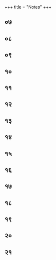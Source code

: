 +++
title = "Notes"
+++


## ०७ 

[^101]:

    According to this system, the Lord's power of action (kriyāśakti) manifests time and space as 'paths' (adhvas). The path of space is a means of unifying and traversing insubstantial and substantial forms such as the intellect, the altar or image, the void. Despite this diversity, all these forms abide in consciousness and have their place of repose (viśrānti) in consciousness. 

[^102]:

    On the path, all forms shine internally and externally through the outlets of consciousness; this is how they are created and mani fested. Consciousness, in its autonomy, shines as both the knowing subject and its object. The variety of objects, though not different from the knowing subject, appears as if different from it. 

[^103]:

    The aspirant attains the nature of Bhairava by perceiving everything, from the all-consuming fire (kālāgni) said to abide at the bottom of the earth, to the highest principle, i.e., anāśritaśiva, in ascending order and unifying them into the singularity of I-Consciousness. NOTES 237 

[^104]:

    Worlds of a variegated nature are included under the principle of earth. The sphere under which they shine is called the sphere of Brahmā. Similarly, other spheres, e.g., the sphere of praksti, the sphere of māyā, and the sphere of śakti, are wider than the preced ing one. All the principles from water to prakrti come under the sphere of prakrti. All the principles from puruṣa to māyā come under the sphere of māyā. The extent of the sphere of śakti extends up to the Sadāśiva principle. Thus, the number of spheres (andas) is four. The spheres are the masses of substance which have fallen from the state of energy. 

[^105]:

    According to this system, there are ten 'guardians of the quarters' in accordance with the number of directions. The guardians of each direction are composed of a group of ten, consisting of a superintending deity and nine subordinates. Taken as ten groups of ten guardians, the total number becomes 100 deities; therefore, they are known as the “Hundred Rudras" (Satarudras). 

[^106]:

    This system envisions a limitless number of 'worlds' made from and dominated by each principle. These worlds exist so that souls which have not received the Saiva form of initiation, but have attained a lower form of perfection through a continuous practice of concentration, receive a body and sense organs best suited for experiencing pleasure and pain in a particular world, and may finally attain identity with the Lord. Every world has superintend ing deities who are called the Lords of that world. 

[^107]:

    Located in the intellect principle (buddhi tattva) are eight 'worlds' (bhuvana), each dominated by a class of heavenly beings or deity: pisacas, raksasas, yakśas, gandharvas, Indra, Soma, Prajāpati, and Brahmā. 

[^108]:

    According to the Svacchanda Tantra, the names of the worlds under prakrti are: Akrta, Krta, Vaibhava, Brahma, Vaiṣnava, Kaumara, 'belonging to Uma' (Auma), and 'belonging to Srikant ha.' Kṣemarāja explains that those who have practiced yoga with renunciation attain the 'world' (bhuvana) named Akrta, while those who practiced karmayoga reach the bhuvana named Krta. Similarly, those who practiced nirmanayoga go to the world of [[238]] sbhus. The abode of Brahmā is attainable to those who practice yoga with conviction that puruṣa is one universal soul. The abode of Viṣnu is the final resort for those who strictly practiced yoga according to Vaiṣṇava tradition. Those who practice yoga main taining celibacy (brahmacarya) go to the abode of Kaumara world. The abodes above this, named Auma and Sraikantha, are the abodes of those who practice yoga according to the Saiva doctrine. 

[^109]:

    There are seven groups of eight deities who preside over different principles. The first is called patysttaka, the group of eight Lords beginning with Lakulisa and ending with Amaresa. The second is called Guhyaṣtaka who are the Lords of fire; the first of them is Bhairava. The third group is Atiguhyașttaka, which rules over the principle named wind (vayu). The fourth group of eight is called Pavitrāstaka, with Sthānu, etc., who rule over the principle called ākāśa. The fifth group of eight, beginning with Sthūla and ending with Chagalāṇda, rules over ahamkāra. The sixth group of eight divinities called Yonyaṣtaka rules over the intellect. The seventh group of eight is called Yogaṣtaka which rules over prakrti. 

[^110]:

    The eleven worlds of the Rudras are as follows: Vāma, Bhīma, Ugra, Bhava, Isa, Ekavīra, Pracanda, Gauri, Aja, Ananta, and Ekaśiva. 

[^111]:

    The names of the worlds in impure vidyā, kale, and niyati are Kro dheśa and Canda, Samvarta and Jyoti, Sūra and Pancānta, respec tively. 

[^112]:

    The worlds under kalā and mayā are as follows: Ekavīra, śikhi, Śrīkantha in kalā, while in māyā, Mahātejas, Vāma, Bhava, Udb hava, Ekapinga and īsāna, Bhuvanesa and Anguṣtha. 

[^113]:

    In pure vidyā principle there are five worlds. They are: Hala halarudra, Krodha, Ambika, Aghora, and Yama. 

[^114]:

    Every principle is composed of subtle elements (kalās). They are called nirrtti, pratisthā, vidyā, śāntā, and sāntātītā. The number of worlds in niyrttikalā is sixteen; in pratistha the number is fifty six; in vidyā the number is twenty-eight; in śāntā the number is eighteen. There are no worlds in śāntātītā. Thus, the total number of the worlds in all five kalās is one hundred eighteen. NOTES 239 

## ०८ 

[^115]:

    The generic attribute of all jars is jarness, i.e., that which perme ates all jars. The highest Lord, śiva, is far more extensive than any other generic attribute; therefore, he is the greatest universal by whose light everything shines. 

[^116]:

    According to this system, where some specific characteristics such as, support, solidity, etc., are found, that is to be known as the earth principle. These characteristics of the earth are seen in the regions beginning with the all-consuming dreadful fire (kālāgni) and ending in the world of Virabhadra. 

[^117]:

    The theory of the nature of absolute causal relation states that even at the emergence of creation, the universe is nothing but an expan sion, an 'opening up' (sr̥ṣṭi) of the light of the autonomous Lord. The Lord is also the cause of 'maintenance' (sthiti), i.e., the uni verse remaining steadily present within the Self; and 'withdrawal (saṁhāra), the state of rest in one's own Self. According to this theory, in reality no change has taken place in the Self, which is identical with consciousness. Furthermore, internality and exter nality are not distinct from each other, but two sides of the same reality. The artificial or fictional causal relation is not real, and is accepted only to help explain the state existing in māyā. The power of causal relation is limited and governed by the Lord's restrictive power (niyati). 

[^118]:

    For the creation of a particular object, some elements are present in the beginning and others follow it in a regular order. This order of sequence, in the form of priority and posteriority, remains invariably present; for example, the clay used in making a jar is always present before the jar itself comes into existence. 

[^119]:

    Every effect has in its background the sentient cause as its agent. If the conscious agent is absent, the aggregation of all the causes, either individually or collectively, cannot produce the intended object. For example, even if the stick for moving the potter's wheel, clay, and other necessary materials for making a jar are present, the jar cannot be produced if the potter himself is absent. There fore, it is concluded that a conscious agent is required for produc240 NOTES ing an effect. However, all of the above-mentioned instruments, along with the sentient agent, are considered as the cause of any action which in reality terminates in consciousness. 

[^120]:

    It is generally accepted that the causal relation depends on or is controlled by the restrictive power of the Lord. Therefore, it is relative, but the absolute causal relation depends on none. Con sciousness shines in the form of the universe. For instance, all the principles (tattvas) from earth to śiva are dependent on the one prior to it. The earth is supported by the water, the water helps the earth for its solidity. Furthermore, all the elements are unable to come into being without the existence of subtle elements. In the same way, these subtle elements cannot come into existence with out the blossoming action of the sense organs. That again is impos sible without determination regarding different sense organs. This also is not possible without the existence of the primary matter inseparably and equally linked with all, which is known as mūlapraksti. This primary matter, being an enjoyable object, is unable to exist without the subject that enjoys it. The subject that experiences it is the sharer of the experience of different objects of experience. It is for that reason that it is considered limited. Thus, the limitation that is seen in a conscious subject (puruṣa) is only imposed and not real. This imposed limitation is due to kāla, kalā, niyati, rāga, and vidyā, which cannot be activated without con sciousness (samvit). However, consciousness, being partless, can not manifest without the existence of the delusive power called māyā. Freedom, the cause of limitation, has comparative distinc tions of manifestation. These features are shining in the beginning as slightly unlimited, then unlimited, then slightly blossoming and finally are fully bloomed. However, these states of the manifesta tions by the power of freedom could not be possible without that which is perfectly luminous by nature, which in this system is called Bhairava. 

[^121]:

    This remark explains the existence of differentiation or multiplicity in spite of the presence of the Absolute everywhere. 

[^122]:

    Mount Meru cannot be supposed to be the cause of the jar, because NOTES 241 it exists in a distant place. The question implied here is, how could the universe be created by a Lord who remains distant? 

[^123]:

    This is to say that the effects can be produced in a variety of ways. 

[^124]:

    śiva is, in essence, consciousness. He is perfectly full and free from desire. In the state of māyā, the limited soul feels a longing for an object in order to fulfill his desires. The desire arises in the limited soul because of some want in him. The Lord, on the other hand, does not lack anything. Therefore, there is no question of any desire in him. However, on account of his freedom, a sort of intention toward tasting of his delight continuously goes on. The pentad-named śiva, śakti, sadāśiva, īśvara, and śuddhavidyā, who abide in the pure path (adhva), shine with comparative intensity from the relish of the taste of delight on account of his autonomy. It is because of the comparative intensity of this relish that con sciousness manifests itself as "I" (aham). This is known as the state of śakti. In other words, consciousness which is absolute (anuttara) now sees (as if), on the mirror of consciousness, its own reflection and cognizes it to be its own, then the cognition that fol lows is “I am This” (aham idam). In this instance, the substratum where it shines is “I” and “This" shines as an indistinct outline of the picture. In the cognition, "I am This," "I” is the principal and "This" has the subordinate position. The principle known as sadāśiva abides where the host of the subjects called mantreśvara cognizes the universal light of consciousness as “I am This.” But on the level of the knowing subjects called mantreśvara, this cog nition assumes the form of “This is I," where "This” is vividly prominent and “I” is subordinate. This principle is called isvara, where “This” as the knowable shines with “I," invariably one with it. In śuddhavidyā, on the other hand, there is no distinction between principality and subordinacy. There both “I” and “This" shine in a balanced way. 

[^125]:

    In this triadic system, subjects are of seven kinds. They are known as sakala, pralayākala, vijñānākala, mantra, mantreśvara, mantramaheśvara, and śiva. Impurities are of three kinds. They are ānava, māyīya, and kārma. The āṇavamala is of two kinds. [[242]] First, it lacks right knowledge regarding the Self, which is of the nature of consciousness. The second is the wrong notion of con ceiving non-self, that is, the body, the sense organs, prāṇa, etc., as the Self. The impurity born of māyā (māyīya) causes the notion of difference. The impurity born of deeds (karma) appears to the soul to be of the nature of virtue and vice. Impurities are considered to be the bond by which souls remain bound to worldly existence. The knowing subjects who have all of the above three defilements (mala) are called sakala. The souls known as pralayākala have two such impurities, i.e., āṇava and karma. The vijñānākala souls have only one mala. They are of two kinds: (a) free vijñānākala souls, in which all·impurities have ended, and (b) vijñānākala souls, in: which some trace of impurity still persists. From among the first group, eight vidyeśvaras are selected, and from the second group seven million mantras serve the Lord to help the worldly people. 

[^126]:

    śiva is always perfectly full of His five powers. However, he mani fests different principles in which a particular energy shines pre dominantly while other energies remain subordinate. On account of this factor different principles, even in this pure path, and dis tinct features like śiva, Sadāśiva, etc., become manifest. 

[^127]:

    According to this system, defilement (mala) is not a distinct sub stance as accepted by dualist Saiva thinkers. 

[^128]:

    It is comparable to a seed, which does not take root and blossom externally and is going to be destroyed. 

[^129]:

    The characteristic of kalā is limited doership. 

[^130]:

    In some doctrines kāla evolves after niyati, but in the present text niyati is mentioned after kāla. The reason for this is that the causal relation cannot stand without time, for the regular order of the cause preceding the effect cannot take place without time. Priority and posteriority can exist only when time comes into being. 

[^131]:

    Kalā is the agent which creates the knowable object and the effect as separate from itself. 

[^132]:

    Sukha is the state of agitation which is pleasant, rajas is the state of agitation which is painful, while tamas is the state of agitation which lacks awareness. NOTES 243 

[^133]:

    Above intellect (buddhi) and below the primordial matter (prakrti), a guna principle (tattva) is supposed to exist. It is only an aspect of praksti, the balanced state of three guṇas. Therefore, the balanced state of guṇas is called prakrti and its agitated aspect is known as guṇa tattva. However, guṇa is not counted as a distinct principle from praksti. The impelling force that agitates or breaks the bal ance of prakrti is the superintending deity of the tattva. The agita tion in praksti occurs in relation to those who desire enjoyment, but in those in whom these desires of enjoyment have disappeared, this agitation does not create any effect. According to the Trika system, agitation in praksti is caused by the.Lord Srikanthaṇātha. 

[^134]:

    According to Sāṁkhya philosophy, prakrtį is insentient, while purusa is sentient but non-active either in bondage or in liberation. Therefore, some external agent of agitation is required. According to Saiva philosophy, agitation is created by the intervention of īśvara. 

[^135]:

    As, for example, when one perceives an object, the cognition “I see a tree" arises. In this instance, “I” is a subject and a tree is an object. The relationship between the two, the experiencing subject and object is the result of ahamkāra. For seeing a tree, eyes are sufficient, but the sight of the tree is experienced by the instru ment "I" ahamkāra. 

[^136]:

    When, by spiritual practice, the mind becomes subtle, it does not require any external instrument for perception. At that point, it can see through the sense of touch and experience touch through the sense of hearing, etc. 

[^137]:

    This is a reference to the Vaiseșika school of thought, according to which sense organs are born of matter. 

## ०९ 

[^138]:

    Here thirty-six principles (tattvas) are understood in terms of seven kinds of knowing subjects (pramātā) residing on the seven spheres along thirty-six principles. 

[^139]:

    The plural ending attached to the names of these seven knowing subjects indicates the existence of a great number of knowing sub jects belonging to each of these groups. [[244]] 

[^140]:

    In the lowest sphere, from earth to praksti, reside the sakala know ing subjects. The sakala knowing subjects are capable of perceiv ing only the principles from earth to praksti. The higher knowing subjects, who possess more extensive subjectivity and therefore possess qualitatively different energies (śaktis), are capable of per ceiving the higher principles. 

[^141]:

    In TĀ 10:3-5, Abhinavagupta explains: The principles from earth to praksti are divided into fifteen on the basis of the (seven) possessors of power (śaktimān), their powers (śaktis), along with their 'unique nature' or thing in itself', (svarūpa). There are thir-: teen divisions from puruṣa to kalā; eleven divisions [exist] when the pralayakala [group of knowing sub jects) becomes the thing in itself, it is similar with māyā; [there are] nine divisions when the thing in itself becomes vijnanakala; seven divisions [manifest] when the man tra [knowing subjects) becomes the unique nature; a threefold division [arises) when the mantramahesvaras become the unique nature. Śiva, whose nature is con sciousness, which is dance of uninterrupted light, has no division. 

[^142]:

    The expression prameyatayogya means: 'that which is worthy to be conceived as an object itself,' that is, as insentient; it is neither energy nor the possessor of energy. 

[^143]:

    According to this system, the universe is of a threefold nature, non-transcendent (apara), transcendent-non-transcendent (parā para), and transcendent (para). In other words, reality is primarily conceived as possessing an objective side (nara), energy (śakti), and a possessor of the energy (śaktimān). However, Abhi navagupta points out that the thing in itself' (svarūpa) is the sphere of objectivity, the śākta is the sphere of perception, and the possessor of power is the perceiver or knowing subject. Therefore, all seven knowing subjects are śiva, who possesses different ener gies, that is, different powers in the different spheres in which they operate. The thing in itself is common to all of them, which pro vides a degree of objectivity. NOTES 245 

[^144]:

    Limited knowledge (vidyā) and limited agency (kalā) are consid ered to be the energies of the sakala souls, who are defiled by all three impurities (malas). Although sakala souls are bound and limited by impurities, they possess the powers of knowledge and action. 

[^145]:

    The word asphuṭa means indistinct or dormant. In pralayākala souls, vidyā and kalā are still present; however, they remain dor mant because they rest in deep sleep (suṣupti). 

[^146]:

    The sevenfold differentiation of the śaktis is used for the purpose of elaboration and instruction. In reality, there is only one śakti ... belonging to the Lord; that is, His svātantryaśakti, which is .inseparably united with Him. This autonomy manifests itself as many śaktis, but at the same time keeps all of them within and shines as one. 

[^147]:

    Distinctions among the instruments do not create distinction in the subject. The supreme subject, by means of its power of freedom, creates divisions in its own Self by causing some to shine as an object, and others as an instrument. 

[^148]:

    Here begins a long and complex argument in which Abhinavagupta attempts to refute 'doctrine of perceptibility' advocated by the Mīmāṁsā school. According to the Mīmāṁsā theory, in order to be perceived, every object must possess a quality of perceptibility; any object devoid of this quality cannot be perceived. Abhi navagupta disagrees and attempts to prove that perceptibility is not the quality of an object, but a power possessed by the perceiver. All entities already exist within consciousness, and when a given entity appears within the organs of perception of a perceiver, then it becomes an object of perception. Everything is illuminated by consciousness, including defilement (mala), as well as non-exis tence, because for a thing to be non-existent, it must be included in consciousness. Therefore, objective existence depends on con sciousness, and is not perceptible independently from it. For Abhi navagupta, it is important to establish this position, because he needs to argue that the knowing subject must develop a higher level of subjectivity to be able to perceive the larger and subtler spheres of reality. [[246]] 

[^149]:

    The one who is self-luminous does not need anyone to perceive this shining, because it is the very nature of the divine to shine. There fore, He does not assume the nature of objectivity, and because of that the quality of being perceptible, which is distinct from its own Self, does not appear in Him. 

[^150]:

    The point here is that this feeling of jealousy does not abide in the beautiful woman, but in the person himself. 

[^151]:

    The act of watching this dance becomes complete when a person attains the state of aesthetic pleasure by becoming one with the unified light of awareness manifested through the watching audi ence; thus, vidya and kala awaken subjectivity in sakala souls where objectivity is predominant. . 

[^152]:

    The point here is that when objectivity in the principles from puruṣa to kalā are conceived and the portions of the veils (kañcukas) come into perception in the form of objects, then the subjectivity of puruṣa is lost. 

[^153]:

    The distinctions have been ascertained, but the number of objects which possess multiple natures cannot be stated. Therefore, the author, taking a clay jar as an example, presents its varied nature. Its quality of being a knowable object is nothing but its identity with the knowing subject. Therefore, when the jar is known by all knowing subjects as a jar, then it comes under the sakala group. When, on the other hand, it is only perceived by śiva, it is none other than śiva Himself. 

[^154]:

    The seeker who apprehends the earth principle as Brahman, but who dies before becoming fully established in śiva, attains the state of vijñānākala. 

[^155]:

    Those who practice the yoga of conceiving the earth principle as Brahman, by the end of the day of Brahmā (kalpa), or at the time of death, attain the state of pralayakevala. 

[^156]:

    When the group of seven knowing subjects, from sakala to śiva, is agitated (prakṣobha), they become intent on functioning in their respective fields. This agitation is known as a 'pulsation' or a 'change.' This brings about the appearance of the seven śaktis; there fore, the number of possessors of the śaktis (śaktimān) is also seven. NOTES 247 

[^157]:

    The purity of pure knowable (śuddhaprameya) is a result of it not being touched by the knowing subject. This is the case with the earth principle as well as the thing in itself (svarūpas) of all the other principles as well. 

[^158]:

    When a person well-established in prāṇa perceives an external object, his breath goes outside to a span of sixteen digits (angulas). When the final measure comes in contact with an object, the breath becomes identified with it. This is explained by the term tanmayi. 

[^159]:

    Those who are endowed with discerning capability are able to con ceive fifteenfold nature to the end of pradhana. 

[^160]:

    With the lessening of-the-number of thought constructs, the span of a tuti also lessens. The lessening of the thought of this-ness (idantā) diminishes gradually, and it finally results in the form of absorption into śiva constituting two digits (angulas). 

[^161]:

    The word sāvadhānatā here means 'steadiness of consciousness of that is not to be diverted from here to there, or from this to that.' It means that the yogin remains attentive towards that one from which the knower of the object (grāhaka) arises, and from where the object gets its rise. It always remains steady in self-luminous consciousness alone. 

[^162]:

    According to early Saiva thinkers, such as Kallata, the meaning of the word pāta is goddess Kālī, Mātssadbhāva, Bhairava, Pratibhā. However, the author himself is reluctant to go into depth explain ing the mystical meaning of this word. 

[^163]:

    When a yogin practices meditation in the tuṭi related either to mantramaheśvara, mantreśvara, or mantra, he is able to attain the siddhis corresponding to these states. 

[^164]:

    The dream state is considered to be an instrument, or rather, a door, by the help of which one is able to arrive at the right form of knowledge. 

[^165]:

    The supreme consciousness externally assumes threefold nature. These are the object of knowledge (rūpam), the instrumentality indicated in the sentence above by the expression "by, means of sight," while the word aham indicates the subject of experience. [[248]] Therefore, the subject knows the object by means of the instru ment, i.e., sight. However, the supreme subject (parā) permeates and remains above these three. 

## १० 

[^166]:

    According to this system, there exists a subtle energy which func tions to hold all the principles (tattvas) in their respective places For example, the principle earth is held by the subtle energy called dhārikā. As the function of this energy is to contain or stop the earth, it is also called nivstti. Similarly, the subtle energies called pratiṣthā, vidyā, and śānta are active in other principles or in groups of them. .: 

[^167]:

    Anda sphere, or egg, is that which serves as the wall separating one sphere from the other. They are also called coverings or veils (āvaraṇa) which do not allow one sphere to penetrate another. 

[^168]:

    This is to say that the qualities, such as smell, taste, touch, etc., belonging to earth and other tattvas exist also in the śakti tattva; however, their existence is not in the gross form but in the subtle. This is the reason why śiva is ritually worshipped in the phallic form made of five different elements. 

[^169]:

    The principle called śiva is free from any sorts of mutations, limi tations, or thought constructs. 

[^170]:

    This is to say that transcendence cannot be an object of meditation. If an object of meditation were to exist in it, it would not be tran scendent. Therefore, the kala that functions in the lower level, just below the highest, is known as śāntā. However, śiva is beyond śāntā; therefore, no name is suitable to describe the Immutable One. 

[^171]:

    Anything that shines as knowable remains existing for some time, but when the quality of being an object of knowledge disappears from the heart of the yogin, that which remains is known as thirty six principles. Even if, for the purpose of teaching, in that state, the divine is conceived as the thirty-seventh principle, then upon the disappearance of even this objectivity from it, the divine is conceived as the thirty-eighth principle. LV NOTES 249 

[^172]:

    When the whole scheme of thirty-six tattvas is grouped into nine divisions, then their names are praksti, puruṣa, niyati, kāla, māyā, vidyā, īśvara, sadāśiva, and śiva. 

[^173]:

    The worlds are perceived as objects of knowledge shining in three different forms of knowable objects. They are: kalā, tattva, and bhuvana. In the same way, when they rest in the subject, they are also threefold, i.e., varṇa, mantra, and pada. 

## ११ 

[^174]:

    Abhinavagupta's thesis is, in essence, that consciousness (samvid) . is a perfect unity, full and unchanging even when taking the forms of all manifestations and activities. What is contained in the first ten chapters of this work constitutes a short-cut for a small number of truth-seekers who, according to this system, have been pursuing spiritual perfection over many lifetimes. The significance of this knowledge for others is made clear in this chapter. 

[^175]:

    It is stated in the Bhagavadgita that the fire of knowledge burns the karma of all deeds. For one undergoing the experience of past deeds, it is necessary to remain involved in actions whose fruits are to be experienced in the future. The doer has to experience the results of past actions gradually, not all at once. There is no end to the cycle of deeds or their results, and for this reason the descent of grace (śaktipāta) needs to be discussed. According to the posi tion represented here, when śakti 'opens up in one's own self, right knowledge dawns spontaneously. 

[^176]:

    Karmasāmya occurs as a result of balance of two mutually oppo site past actions. Both of these actions possess exactly equal power, and therefore restrict each other from producing any fruit. Accord ing to this theory, śaktipāta takes place when these two deeds are balanced and their results neutralized. 

[^177]:

    According to the teacher Khetapāla, that śakti whose nature is to restrain (nirodhikā) arrests the mala. When impurities (mala) become perfectly ripened, the above śakti becomes inactive, and the proper manifestation of knowledge and action occurs. This cul minates in the decent of grace (śaktipāta) on a seeker.250 NOTES 

[^178]:

    When the Lord assumes the form of bound being by accepting the limitations of time, space, etc., this does not entail any differentia tion in His innermost nature. 

[^179]:

    The term jhatiti means 'without delay,' that is, taking recourse directly to anupāya. 

[^180]:

    The term 'by gradual process' (kramena) refers to a method of ini tiation, performance rituals, etc. 

[^181]:

    This is the Saiva explanation of the nature of the descent of grace. In the process of manifestation, the supreme Lord (Parameśvara) creates limited beings by concealing (tirobhāva) His own Self through kancukas, tattvas, and the malas. He reveals his own Self by bestowing śaktipāta on-limited souls. The entire process of con cealment and revelation is the result of the autonomy (svātantrya) of the Lord. 

[^182]:

    This is to say that the autonomous and omnipresent Lord is impar tial and therefore there is no object, activity, or person that He prefers over others. 

[^183]:

    As it is stated, the right kind of teacher (guru) is considered to be equal to Bhairava. This is because he possesses the fullness of self realization as well as the right understanding of the meaning of the śāstras. 

[^184]:

    Although śakti is present everywhere, it has different forms with different effects: as jyeșthā-śakti, it leads one to the ultimate goal; on the other hand, the ghorā and ghoratarā-śaktis, that is, the fearsome and the terrible, lead one toward worldly existence. 

## १२ 

[^185]:

    Viras are Saiva practitioners deemed to have attained mastery over the senses and a high level of spiritual development. 

[^186]:

    The procedure of external bathing is as follows: keeping the mind steadily concentrated on the mantra given to him by the guru, one should follow the track of the cows while dust is still present in the air. One is supposed to enter, and should make three strides in the dust created by the cows. This is known as pārthiva bath. In the NOTES 251 same way, one should purify the whole body, beginning with head and ending with feet, by uttering the mantra of śiva with its five limbs (Isana is the head, Tatpurusa is the face, Aghora is the heart, Vāmadeva is the hidden parts of the body, and Sadyojāta is the whole body). Then, having cleansed the body with the mantra, one should plunge into the water repeating the mantra of śiva with its auxiliary parts. This is known as bathing with water. Taking ashes from the sacrificial fire, one should burn impurities present on the head, face, heart, genitals, and the feet with it while uttering the mantra "phat.” When this is done one should throw a handful of these ashes on the head while repeating the mantra of śiva with its five limbs. This is known as bathing with ashes. One should move back and forth in the pleasing air, remembering the mantra, given to him by his guru, in his heart. This is known as bathing with air. One should bring the mantra into one's mind and should remain concentrated there fixing his concentration on the void (ākāśa). This is known as bathing in the void. One who immerses oneself in the light of the sun and the moon, identifying himself with śiva, is cleansed of all impurities. This type of bathing is called soma and arka. The last type of bath is bathing in the Self (ātmā). In the Tan traloka, Abhinavagupta describes it in the following way: “The very Self is the supreme Lord himself; it is free from disciplines established in spiritual texts. It is like a great lake in extension and depth; the universe should dissolve therein, upon which one becomes pure and the cause of purification for others.” 

[^187]:

    The expression "tatratatra” refers to the five faces of śiva, i.e., Īsana, Tatpuruṣa, etc. One is to first identify with these five faces of śiva, upon which one attains full absorption into śiva. 

## १३ 

[^188]:

    The author begins this chapter, which deals with initiation, by describing the procedure for selecting a suitable place for worship, mantra repetition, and practice of yoga. He discusses this topic in Chapter 15 of his TĀ, verses 80-115ab. At the very beginning, Abhinavagupta points out that only when one is serene and well [[252]] disposed in his heart (bhāvam prasannam ālocya) is he suitable to perform worship, and only then should he proceed to the place of worship. 

[^189]:

    In TĀ 15: 114a-115b, Abhinavagupta describes the place where the worship should take place: "The suitable place--for either attaining perfection or liberation with regard to the practice of worship, mantra repetition, or attainment of samādhi-is the one where heart is inclined toward beauty and at peace." 

[^190]:

    The land of Aryans is between Himalaya and Vindhyācala. 

[^191]:

    Kāraka is a term, used by Pāṇini in his Astādhyāyi, which denotes various participants in action presented by a sentence. The closest equivalent in other classical and some modern languages is a word 'case,' such as nominative, genitive, accusative, ablative, etc. 

[^192]:

    Abhinavagupta, who advocates the theory of the supreme nondual ity, has to account for ritual action, which consists of factors or participants in action presented by a sentence (kārakas), which because of their perceived distinction could be construed as con tradicting nonduality. This was certainly the opinion of Samkara cārya and other Advaita Vedānta thinkers; Abhinavagupta dis agreed with this understanding and argues that action, distinction, change, etc., are also included within consciousness. To illustrate, we can take the example of the following sentence: I offer water from the sacrificial pot to Lord śiva with a spoon in the place of worship. The factors here are: the agent of acting, the object of the act, its instrument, its point of ablation, and the location of the act of worship. For Samkarācārya, the supreme reality cannot be of the same order as that of objective existence which is transient in nature. The Brahman is the transcendent, immutable, and partless reality, and all subjective and objective phenomena are only appearances possessing no real existence. The Brahman is without attributes and as immutable, it cannot be subject to action. The attribute of changeability is the most important characteristic of objective existence, and therefore ever-changing empirical exis tence must have a ground on which all these changes take place. The same, of course, applies to the ritual action, which, as we have NOTES 253 seen, consists of the factors or the participants in action described by a sentence. For Abhinavagupta, on the other hand, the supreme reality, which consists of prakāśa and vimarśa, even in the process of externalization, remains established in its own Self, 'relishing' (camatkāra) the bliss of 'fullness' (pūrnatā), and 'independence' (svātantrya) of its own essential nature, which is in no way over shadowed by the external manifestation. The lower aspect of cre ation is a contracted form of that supreme consciousness, which, through the activity of māyā śakti, assumes limited forms, thus bringing into existence the notion of duality. Thus, the supreme reality consists as much of differentiation as it does of unity. This differentiation always remains within that I-Consciousness and therefore is never separate from it. Thus, unlike Samkara for whom action is always binding, Abhinavagupta accepts action, such as the ritual activity, as potentially liberating. 

[^193]:

    In TĀ 15: 161, Abhinavagupta describes the role and the meaning of sacrificial vessel in:Tantric ritual in the following way: "All that which is touched by the drops of the water contained in the sacrifi cial vessel becomes in fact pure. What other kind of purity could there ever be but that of the touch of the rays of the sun of śiva?” Furthermore, “As the Lord said in the Mālinīvijayottara Tantra in the section dealing with the sacrificial vessel, it is necessary to be careful not to conceive anything as not being purified by it. Every thing is purified by it and what is impure becomes pure" (TĀ 15: 162-163ab.) However, the impurity only belongs to the limited knowing subject abiding in māyā and is not the essential nature of things: “Here we speak of impurity from the perspective of bonded souls and of their systems. The essential nature of all things remains in fact always the same, without changing from what it was earlier or what is conceived to be” (TĀ 15: 163cd-164ab.) 

[^194]:

    All the various factors which constitute a ritual action attain iden tity with śiva through the process of the placement of the syllables (nyāsa). 

[^195]:

    This is to say that direction depends on how the forms are arranged in space. [[254]] 

[^196]:

    Here begins description of inner worship. In the course of this worship, one is expected to bring one's body, mind, void, and prāṇa into identity with śiva. See TĀ 15: 295b-

[^312]:

    

[^197]:

    This is the reference to múlādhāracakra, which, according to TĀ 15: 297cd, is located four fingers below the navel. 

[^198]:

    Here begins what Abhinavagupta calls 'the external sacrifice' because the disciple, after attaining identity with śiva through var ious ritual acts, should project his consciousness externally in the vital breath, void, and up to the external plane. 

[^199]:

    There are eight purificatory rites and six deities. Therefore, the number becomes forty-eight. 

[^200]:

    For greater details in regard to the conventional rules and their detailed description, see TĀ 15: 521-

[^611]:

    

[^201]:

    See TĀ 15: 

[^576]:

    

## १४ 

[^202]:

    Putraka or spiritual son is a type of initiation in which a disciple is adopted as a successor of a teacher. 

[^203]:

    Parivāra or family refers to the group of subordinate deities centered around the main deity. 

[^204]:

    This refers to the doors of the place where the rituals are performed. 

[^205]:

    For more details regarding the procedure of 'The Adoration of the Door' (dvārārcanam) see TĀ 15:184-

[^190]:

    

[^206]:

    Abhinavagupta talks at length about the nature of animal sacrifice in TĀ 16:28-

[^72]:

    There, by quoting various scriptures, he points out that any type of animal killing, such as for profit, a wedding, or sport, is not allowed except in the course of sacrifice (yāga). According to him, killing consists of separating an animal that still possesses each of the three impurities (malas) from the vital breath. On the other hand, the ritualistic sacrifice of an animal is not killing because, in the course of the ritual, the animal is first separated from three impurities, and thus it is separated from its body. Thus, for Abhinavagupta, ritual sacrifice of an animal is a NOTES 255 form of initiation which joins the animal with the higher principles and for the purpose of propitiating God. 

[^207]:

    The nirbīja type of initiation is given to those judged incapable of following the set of rules of post-initiatory conduct (samayapāśa), as for example children, those who are dull, old people, women, those attached to their wealth, the sick, and so on. They attain liberation on account of their devotion to the teacher, deities, and scriptures. On the other hand, the sabīja type of initiation is given to those who have the gift of reason, are capable of tolerating toils and difficulties, and are therefore capable of following the set of rules of pre-initiatory conduct... 

## १५ 

[^208]:

    The initiation described in this chapter is given to a dying person. Ordinarily, the initiation is not given to all, and one desirous of initiation needs to show his devotion to teacher, deities, or scrip tures. This devotion is, in turn, seen as an indication of the descent of grace (śaktipāta), and śaktipāta is perceived as a definite sign that one is suitable for initiation. The conditions under which the teacher is expected to grant initiation to a dying person are described by Abhinavagupta in the TĀ 19: 4-6: When in a dying person, the fall of even weak power is awakened-whether he is taken by devotion to a teacher and others; whether the fall of grace is through work of friends, relatives, etc., whether he has been indeed regular (samayin) but has not obtained the supreme initiation; whether, already having obtained it, he desires to leave as soon as possible his vital breaths, desirous of going away-the teacher should provide for him the initiation of immediate depar ture, free from impurities. However, the teacher must be careful not to give initiation to a person whose impurities (malas) haven't reach maturation, or to one whose karma hasn't been exhausted (seṣakarmikavigrahe). The commentator explains this compound to mean: one who is not about to die, that is, one whose prārabdhakarma hasn't been fully exhausted. 

[^209]:

    Marma is the place where the feeling of the connectedness with the body remains present. [[256]] 

[^210]:

    According to the Tantrāloka, this is done by means of the nyāsa, using the kṣurika and other mantras. 

[^211]:

    That is, at the time of leaving one's body. 

[^212]:

    Abhinavagupta describes the nature of brahmavidyā initiation and the qualifications a teacher needs to have to perform this kind of initiation in the following way: "This initiation, which provides exit from the body, must be performed by a teacher who is experi enced in yoga. How could one who has not practiced various prāṇayama exercises be in a position to affect it" (TĀ19:23cd 24ab). (The brahmavidya) is in a position of producing its effects automatically, such as the purification of the principles, etc. The teacher, thanks to the power of ritual action and mantras, can thus join the disciple with the supreme principle (tattva). Even if a teacher hasn't practiced yoga, he is nevertheless in a position to execute the initiation that provides immediate exit from the body, thanks to the power of ritual action, mantras, and meditation. 

[^213]:

    According to Abhinavagupta, both the samayin and purtka are entitled to recite brahmavidyā. By this recitation, the dying person receives the samaya type of initiation. See TĀ 19:31

    

[^214]:

    The meaning of the expression sapratyaya is 'with signs or with giving signs,' as, for example, a person's dead body is re-animated by the power of mantra and lifts itself, etc. 

[^215]:

    This is the type of initiation which, according to TĀ, gives hope to foolish individuals. It is described by Abhinavagupta in TĀ 20:2–7: The teacher, completely intent upon reciting appropriate mantras, must meditate on his right hand in the form of a triangle of fire, completely flaming, resplendent with the phoneme of fire, stirred by a wheel of winds, and must place there any seed and meditate on how it is burning, both in the hand and within his heart. In this way the seed, consumed by the heat of a multitude of "phat" mantras enlivened by the phonemes of fire "ra," loses every seminal quality and is now incapable of germinating. At the same time, by virtue of this same procedure, based on the power of mantras, meditation, and rituals, the three malas (āṇava, māyiya, and kārma) are also 'burned in the sense that they are no longer in a position to furnish NOTES 257 their products. This initiation, which has as its purpose the destruc tion of the seed, was described to me by the venerable śambhunātha in his benevolence. The teacher, out of mercy, can also join the seed to śiva. The initiation is, in fact, full of splendor (sudipta), and is in a position to grant liberation also to vegetable life. 

[^216]:

    This particular type of initiation, which reduces or eliminates the weight of a disciple, Abhinavagupta connects with the five stages of repose, that is, pragānanda, udbhava, kampa, nidrā, and ghūrṇi described in Chapter Five of Tantrasāra. In TĀ 20: 14-15ab, he clarifies: “The leap (udbhava) is due to relief, caused by an eclips ing of the corporeal influence (dehagraha). The body is essentially constituted by the elements of earth. When the teacher, thanks to: the mantra of lightness, which will be explained later, meditates on the disciple rising into the air, he loses his earthly qualities." 

## १६ 

[^217]:

    As we have seen earlier, it is the aspirant's devotion to the teacher, deity, or śāstras which would entitle him to receive initiation, as this devotion is perceived as a clear sign of śaktipāta. However, in the case of the deceased or the absent one, this is obviously impos sible. Yet, the teacher would perform such an initiation if he could in some way infer that śaktipāta had descended on such a person. The signs of this type of śaktipāta are, for example: strong feelings that a teacher himself, for some unknown reason, had for a deceased or absent soul, or the strong persistence of the family that advocated initiation. 

[^218]:

    Abhinavagupta describes a procedure called 'application of the great net' (mahājjāla prayoga) in some detail in TĀ 21: 25-

[^45]:

    However, the intricacies of this procedure remain unknown because the acārya would receive oral instruction from his own teacher. The purpose of this procedure was rescuing departed souls who, for one reason or another, did not received initiation during their lives. A teacher would first catch the desired soul, draw him into the net, then reinstate him into a figure made of kusa grass, which repre sented his body, and then grant him liberation through initiation. [[258]] 

## १७ 

[^219]:

    We have already seen that a disciple is joined to a different princi ple in the course of initiation. To which principle one is joined will depend on the school of thought whose initiation one receives. However, according to the Trika school, other schools of thought do not possess the knowledge to enable a disciple to attain identity with śiva. Therefore, those who have received initiation into what the followers of Trika consider inferior sects should be first dis joined or drawn away from the principles that they were joined to by the previous initiation, and then initiated again. The process of transcending the inferior doctrines is accomplished gradually through a succession of steps: the descent of grace, the removal of impurities, the desire to find the right teacher, initiation, knowl edge, the abandonment of that which is to be avoided, immersion into that which is to be accepted, giving up the sphere of the enjoy able, and the removal of the limitations created by āṇavamala. For details, see Chapter 22 of the Tantrāloka. 

[^220]:

    Abhinavagupta gives the names of the genetic mantras (sādhāraṇāḥ mantrāḥ) in TĀ 22: 

[^20]:

    They are seven in number and their names are: prāṇava or mantra aum, mātskā, māyā, vyo mavyāpi, șadakṣara, bahurūpa, and the eye mantra (netra). According to TĀ 22: 15-17a, this is what a teacher says to one who is about to embrace Saivism and receive initiation: "This one was once a follower of other disciplines but is now inspired by your blessing; therefore bestow your grace (śaktipāta) upon him, so that this abandonment of other doctrines does not become a source of doubt for him, which will oblige him to practice rights of atone ment. And having attained identity with you, may he quickly achieve perfection and liberation." 

## १८ 

[^221]:

    In T.23:3-4, Abhinavagupta explains that a spiritual guide should transmit his own power (svādhikara) to a disciple whom he thinks is at the point of being in possession of well-practiced knowledge. "The one," continues Abhinavagupta, quoting Kami kāgama, "who does not possess this knowledge is not a teacher, NOTES 259 even if he has been anointed and has passed through the various stages, such as samayin, etc.” Furthermore, the only criterion for the selection of a new teacher is knowledge. Abhinavagupta writes, "The teacher who creates a new teacher must therefore select an individual of full and perfect knowledge, without considering any other characteristic, such as place, family, conduct, and body." TA 23:16b-17a. 

[^222]:

    In TĀ 23:31-32, Abhinavagupta describes the responsibilities of a newly consecrated teacher in the immediate period after his initia tion. He writes: "The new teacher, after having obtained consecra tion, must meditate and recite the entire complex of mantras estab lished in the scriptures for a period of six months so that he becomes one with them. Having attained identity with the mantras, and having taken possession of the potency of mantra (mantra virya), he finally becomes able to cut the bonds. Therefore, he should spare no effort to attain identity with the mantras." 

[^223]:

    In the Tantrāloka; Abhinavagupta explains that Brāhmaṇs, Kṣatri yas, Vaisyas, eunuchs, women, Sudras, and any other kinds of per son desirous of initiation should be initiated without being asked their caste. However, the teacher should take this into consider ation at the time when knowledge is imparted to them. Further more, the teacher, who is the basis of knowledge, should set seven sessions. These sessions are: initiation, explanation, compassion, friendliness, contemplation of the śāstras, unification with śiva, and giving away of food, etc. See TĀ 23:20b/23a. 

## १९ 

[^224]:

    As for the purpose of this rite, Abhinavagupta writes: “This type of initiation affects the purification of the subtle body (puryașt aka). If the puryaṣtaka does not exist, then there is also no heaven or hell.” TĀ 24:20-21

    

[^225]:

    The point here is that the entire procedure performed by teacher that will be described in the following lines is performed to estab lish firm conviction on the side of the ignorant ones. The entire performance by the teacher, according to Abhinavagupta, is not helpful in any way in attaining liberation. See TĀ 24:15b-16a.260 NOTES 

[^226]:

    Here begins description of śrāddhadiksā, or post-mortem initiation. Abhinavagupta discusses it in Chapter 25 of his TĀ based on the authority of the Siddhayogesvarimata Tantra. This rite must be per formed on the third, fourth, and tenth day after death, every month in the first year. After that, it should be performed once every year. 

[^227]:

    In TĀ 25: 4-6, Abhinavagupta clarifies: "This done, the teacher must take in hand, first of all, the offering (naivedyam), and after having meditated that in this offering abides śakti of the nature of food in the form of potency instrumental in nourishing, he must conceive that the dead person for whose sake this rite is performed is penetrated by it. The bound part in the form of enjoyable of this dead disciple must then be offered by a teacher to the enjoying sub- . ject in identity with him. In this way, the disciple becomes śiva." 

## २० 

[^228]:

    This vague statement can only be understood if we read it along with its corresponding section of the TĀ, which is Chapter 

[^26]:

    In the beginning of this chapter, Abhinavagupta explains that all the types of initiation presented up to now, including the last sacra ment, have as their goals purification, enjoyment, liberation, or both enjoyment and liberation. Jayaratha, in his commentary, clar ifies that the initiation which has enjoyment (bubhukṣuḥ) as its aim is structured so that it is not in a position to directly grant libera tion without first granting the fruition of the desired enjoyments). On the other hand, the mumukṣuḥ type of initiation, such as that of a spiritual son, etc., grants liberation precisely because it is devoid of the necessity of prior fruition. Furthermore, this type of initia tion can be either the sabīja or the nirbīja type. Only those who received the sabīja type of initiation are expected to follow a cer tain set of rules for the rest of their lives. On the other hand, those deemed incapable of following these rules receive the nirbīja type of initiation, which in itself includes mantras capable of purifying the bonds of post-initiatory rules (samayapāśa). 

[^229]:

    Mantras should be received in the course of ritual and should be kept secret. The practitioner should attain identity with the potency of the mantra (mantravirya), without which mantras NOTES 261 remain ineffective. Furthermore, mantras should be received directly from a teacher who has himself attained identity with the potency of the mantra, and not from some book. In TĀ26: 20-24ab, Abhinavagupta writes: “The fundamental rule is the following: namely, the man tric form is not to be revealed by the teacher to the dis ciple in written form, especially in our system, which is superior to all. The mantras are of the nature of pho nemes, and phonemes are of the nature of reflective con sciousness. They can be transmitted to the disciple only if . it is not separated from the consciousness of the teacher. ... Written mantras àre, on the other hand, stripped of their potency and therefore unreal. Because of the conven tional meaning which clouds them, their natural splendor doesn't manifest from books." However, it has been stated in the Siddhayogesvarīmata that those who, in spite of adopting mantras from books, attain identity with its potency, are purified by Bhairava and spontaneously initiated. “Once mantras have been invoked," continues Abhinavagupta, “it is necessary to satisfy them and propitiate them with flowers, liquor, offerings of food and incense, proportionately to the fate, devotion, and capabilities of the worshipper. The śakti, nāda, and other mantras, which are especially fer vent, must be satisfied with liquor, meat, and blood at the beginning, and only afterwards with flowers, incense, etc." (TA 26:51b-53a.) 

[^230]:

    The unmanifest or avyaktalinga is one that has been spontaneously formed in nature. Among all the types of unmanifest lingas, those not made by human hand are considered to be the most excellent ones. Therefore, these types of lingas are highly recommended for the purpose of ritual worship. However, manifest, or vyakta lingas, can also be used in rituals, Abhinavagupta writes: “The teacher can, if he wishes, install a manifest linga (vyakta) in the form of an image or painting found in a picture or book, made of wood, gold, or crafted by an expert and initiated artist” (TĀ 27:19b-20a). [[262]] Lingas can be made of various materials, such as "little stones, gems, pearls, flowers, food, clothes, and perfumed substances. Lingas of stone created by artists, and so also those of metals, with the exception of gold ones, should be avoided" (TĀ 27: 12-13). Abhinavagupta points out that various measures, given in various texts, regarding the size and shape of lingas, and other concerns, are of little importance because: "The linga which grants the desired fruit is in fact only the one that has been illuminated by mantra, animated by its noble potency” (TĀ 27: 14b). 

[^231]:

    With the previous section, the instructions for the types of rituals that are indispensable observances (nitya) has been completed. In this section, the description of occasional observances (naimittika) begins. Abhinavagupta derives the word 'parva' from two roots:: the first root, pr,' which means 'to fill,' is combined with the suf fix 'van.' The other root is 'parv,' which also means 'to fill'; thus a celebration of a festival day is called 'parvadinam,' because on that day consciousness attains fulfillment. 

[^232]:

    According to the Siddhayogesvarimata, the other name for the sacrifice of the wheel (cakrayāga) is mūrtiyāga. The cakrayāga or mūrtiyāga is of five types. Abhinavagupta writes: The sacrifice of the wheel is of five types, namely: soli tary (kevala), coupled (yāmala), mixed (miśra), cou pling of the wheel (cakrayuk), and mingling of heroes (vīrasaṁkara). The solitary, in this context, is one in which only the teacher take part; the mixed is one in which disciples also take part, along with their wives; the coupled is of two kinds, based on whether the women who participated were wives or hired courtesans; the cou pling of the wheel is so-called because this is the type of sacrifice associated with the wheel, which because of the unification of śaktis grants all desired fruits; finally the sacrifice in which everybody participates is called min gling of the heroes. (TĀ 28: 78b-82a.) 

[^233]:

    One is supposed to perform the offering of the sacred thread (pavitraka) to make up for any deficiency and neglect of his responsibility regarding the teacher, scriptures, or for any transgression of the rules (samaya), or for those who failed to celebrate a festival day (parvadinam) or any of the occasional or indispensable observances. 

[^234]:

    Abhinavagupta outlines the procedure applied when a teacher explains the meaning of scriptures to disciples according to Chapter 52 of the Devyāyamala Tantra. 

[^235]:

    Abhinavagupta lists ten types of teachers capable of explaining the scriptures: "Each of these ten types of teachers has assumed a human body and possesses a particular mental disposition, but are all identical with śiva, although they are different from each other through knowledge and action. They are all dedicated to the scrip tures, to worship, to the initiation rites, to sexual union, meat, and liquor. There are secondary divisions among these due to possess ing different mental dispositions, such as tranquility (calmness), anger, or patience, etc." (TA 28: 391a-

[^393]:

    ) 

[^236]:

    As we have seen, the spiritual teacher is worshipped in most of the other sacrifices, but in all of these instances this worship is an accessory part of the sacrifice. On the other hand, this ritual is primarily devoted to satisfying or pleasing the teacher. 

## २१ 

[^237]:

    In this chapter, Abhinavagupta gives a brief outline of his under standing of the nature, meaning, and purpose of the āgamas or śāstras. This summary is brief and cryptic, and therefore difficult to comprehend without prior knowledge of the corresponding chap ters of the Tantrāloka, īśvarapratyabhijñāvimarśinī, or īśvara pratyabhijñāvivr̥tivimarśinī. 

[^238]:

    The entire universe is the expression of consciousness, which con sists of prakāśa or manifestation, and vimarśa, which is the knowledge of prakāśa in its collective and particular aspects. In a narrower sense, this vimarśa is language, which takes the form of the various āgamas. 

[^239]:

    In the last three chapters of his TA, Abhinavagupta discusses the nature of the śāstras or agamas at length. The title of Chapter 35 is [[264]] "The Union of all the Šāstras.' In it, Abhinavagupta presents his vision that brings together the great variety of agamic texts, both Hindu and non-Hindu. In his analysis, he grants all of them the status of being authoritative or being a valid means of gaining knowledge (pramāna). However, he arranges them in a hierarchi cal order, placing the Trika sastras at the apex. 

[^240]:

    For Abhinavagupta, there is only one agama from which all the others emerge. This broad acceptance of all sastras requires him to attempt a reconciliation of their differences. In order to accom plish this, he points out that all of them bring about the promised fruit. In this way, Sāṁkhya gives to its follower the knowledge to discriminate between purusa and prakrti. Similarly, the follower of Buddhism attains the buddhi tattva, but only the Trika grants full and complete liberation to those who are entitled (adhikari). For Abhinavagupta, an adhikari is one who possesses firm faith in a given agama. Another question that arises here is: if it is true that all agamas emerge from one and the same source, then why is it necessary to perform a ritual of conversion, such as 'reclamation of linga' (lingouddhāra)? Abhinavagupta explains: In the body of one single doctrine, as for example, in the Vedas, it happens that its followers, in order to attain to superior degrees or ranks, must submit to special rites of purification. The same thing can be said in regard to our tradition, as for example, in the case of the reclama tion of the linga, etc. In other words, in the way in which one belonging to a lower āśrama cannot enjoy the fruits which come from the upper aśrama, in the same way, a follower of the Pāñcarātras, etc., cannot attain the iden tity with Śiva. (TĀ 35:28-29]) 

[^241]:

    In TĀ 35: 1b-2a, Abhinavagupta defines prasiddhi as a type of knowledge that is necessarily based in an omniscient knowing sub ject and is the basis of all human activity. 
